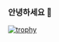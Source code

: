 ### 안녕하세요 👋

[![trophy](https://github-profile-trophy.vercel.app/?username=zerosheepmoo&theme=onedark
)](https://github.com/ryo-ma/github-profile-trophy)
